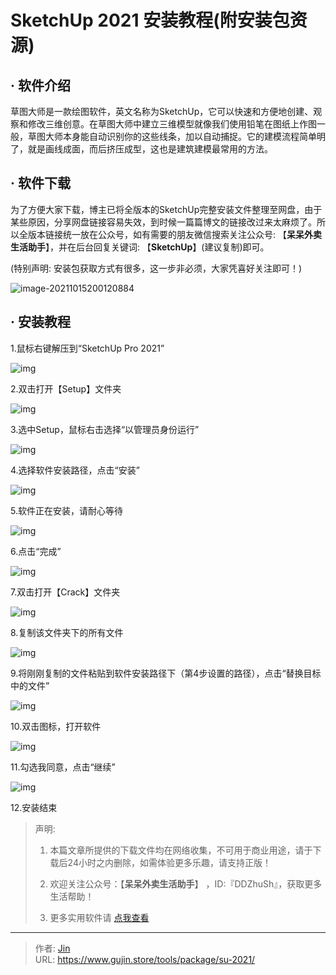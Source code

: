 # SketchUp 2021 安装教程(附安装包资源)


## · 软件介绍
草图大师是一款绘图软件，英文名称为SketchUp，它可以快速和方便地创建、观察和修改三维创意。在草图大师中建立三维模型就像我们使用铅笔在图纸上作图一般，草图大师本身能自动识别你的这些线条，加以自动捕捉。它的建模流程简单明了，就是画线成面，而后挤压成型，这也是建筑建模最常用的方法。


## · 软件下载
为了方便大家下载，博主已将全版本的SketchUp完整安装文件整理至网盘，由于某些原因，分享网盘链接容易失效，到时候一篇篇博文的链接改过来太麻烦了。所以全版本链接统一放在公众号，如有需要的朋友微信搜索关注公众号: 【**呆呆外卖生活助手**】，并在后台回复关键词: 【**SketchUp**】(建议复制)即可。

(特别声明: 安装包获取方式有很多，这一步非必须，大家凭喜好关注即可！)

![image-20211015200120884](https://img.gujin.store/img/image-20211015200120884.png)

## · 安装教程

1.鼠标右键解压到“SketchUp Pro 2021”

![img](https://img.gujin.store/img/v2-184f908fa91cf8ff11801cd2b786ce15_720w.png)

2.双击打开【Setup】文件夹

![img](https://img.gujin.store/img/v2-f3281cfbd37ae10071789f7bdd2b3bdf_720w.png)

3.选中Setup，鼠标右击选择“以管理员身份运行”

![img](https://img.gujin.store/img/v2-fba05e299c708e6fdc56af817be30427_720w.png)

4.选择软件安装路径，点击“安装”

![img](https://img.gujin.store/img/v2-66b872d103b7164640571d6f64a4b92c_720w.png)

5.软件正在安装，请耐心等待

![img](https://img.gujin.store/img/v2-c4a15cdba51ec76f151e7c33629372f3_720w.png)

6.点击“完成”

![img](https://img.gujin.store/img/v2-f9fd8124d6b9e917b836c939a69cc49b_720w.png)

7.双击打开【Crack】文件夹

![img](https://img.gujin.store/img/v2-323c88d0e4b072452b2901c12bfd2846_720w.png)

8.复制该文件夹下的所有文件

![img](https://img.gujin.store/img/v2-5363cf8834a983601f62a33d10dbec5d_720w.png)

9.将刚刚复制的文件粘贴到软件安装路径下（第4步设置的路径），点击“替换目标中的文件”

![img](https://img.gujin.store/img/v2-73a112672d74c3712d39ea58a38f9b07_720w.png)

10.双击图标，打开软件

![img](https://img.gujin.store/img/v2-7d39e20783e25ceaff3c0301f535bc34_720w.png)

11.勾选我同意，点击“继续”

![img](https://img.gujin.store/img/v2-016b0ee0ff990f908e243fbe51e39840_720w.png)

12.安装结束




> 声明: 
>
> 1. 本篇文章所提供的下载文件均在网络收集，不可用于商业用途，请于下载后24小时之内删除，如需体验更多乐趣，请支持正版！
>
> 2. 欢迎关注公众号：【**呆呆外卖生活助手**】 ，ID:『DDZhuSh』，获取更多生活帮助！
>
> 3. 更多实用软件请  [点我查看](/tools)

---

> 作者: [Jin](https://img.gujin.store/img/favicon.ico)  
> URL: https://www.gujin.store/tools/package/su-2021/  

